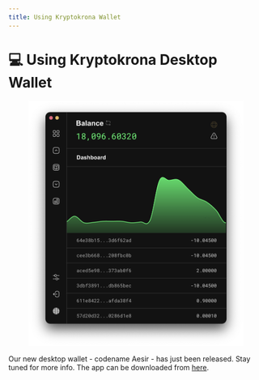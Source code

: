 ```yaml
---
title: Using Kryptokrona Wallet
---
```


# 💻 Using Kryptokrona Desktop Wallet

<figure><img src="../../.gitbook/assets/Screenshot 2024-11-04 at 23.45.45.png" alt=""><figcaption></figcaption></figure>

Our new desktop wallet - codename Aesir - has just been released. Stay tuned for more info. The app can be downloaded from [here](https://github.com/kryptokrona/aesir-wallet/releases).

